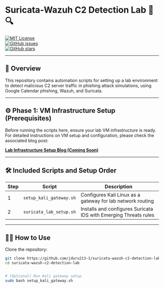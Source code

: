 # Suricata-Wazuh C2 Detection Lab 🚨🔍

[![MIT License](https://img.shields.io/badge/license-MIT-green.svg)](LICENSE)  
[![GitHub issues](https://img.shields.io/github/issues/jduru213-1/suricata-wazuh-c2-detection-lab)](https://github.com/jduru213-1/suricata-wazuh-c2-detection-lab/issues)  
[![GitHub stars](https://img.shields.io/github/stars/jduru213-1/suricata-wazuh-c2-detection-lab)](https://github.com/jduru213-1/suricata-wazuh-c2-detection-lab/stargazers)  

---

## 📖 Overview

This repository contains automation scripts for setting up a lab environment to detect malicious C2 server traffic in phishing attack simulations, using Google Calendar phishing, Wazuh, and Suricata.

---

## ⚙️ Phase 1: VM Infrastructure Setup (Prerequisites)

Before running the scripts here, ensure your lab VM infrastructure is ready. For detailed instructions on VM setup and configuration, please check the associated blog post:

[**Lab Infrastructure Setup Blog (Coming Soon)**](#)  

---

## 🛠️ Included Scripts and Setup Order

| Step | Script                     | Description                                               |
|-------|----------------------------|-----------------------------------------------------------|
| 1     | `setup_kali_gateway.sh`    | Configures Kali Linux as a gateway for lab network routing |
| 2     | `suricata_lab_setup.sh`    | Installs and configures Suricata IDS with Emerging Threats rules |

---

## 🏃‍♂️ How to Use

Clone the repository:

```bash
git clone https://github.com/jduru213-1/suricata-wazuh-c2-detection-lab.git
cd suricata-wazuh-c2-detection-lab


# (Optional) Run Kali gateway setup
sudo bash setup_kali_gateway.sh

